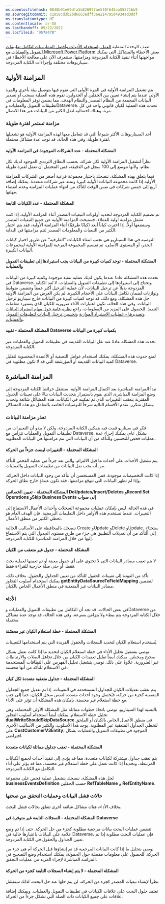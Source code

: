 ```yaml
---
ms.openlocfilehash: 0848b91e69dfa5b826977ae5f0f645aa55571bb9
ms.sourcegitcommit: c1858cd3b2bd6663edff36e214795d4934ad3ddf
ms.translationtype: HT
ms.contentlocale: ar-SA
ms.lasthandoff: 09/22/2022
ms.locfileid: "9578478"
---
```

تصف الوحدة النمطية [العمل باستخدام الأدوات وأفضل الممارسات لتكامل تطبيقات التمويل والعمليات مع Microsoft Power Platform](/training/modules/tools-finance-operations-power-platform/?azure-portal=true) بعض الأخطاء والمشاكل التي يمكنك مواجهتها أثناء تنفيذ الكتابة المزدوجة ومزامنتها. ستتعرف الآن على معالجة الأخطاء في سيناريوهات مختلفة وإجراءات الكتابة المزدوجة. 

## <a name="initial-synchronization"></a>المزامنة الأولية
يتم تشغيل المزامنة الأولية في المرة الأولى التي تقوم فيها بتوصيل بيئة بأخرى والمرة الأولى عندما يتم إنشاء تعيين بين الحقلين أو الجدولين. تقوم هذه العملية بسحب أو تصدير البيانات المجمعة من النظام المصدر والنظام الهدف، مما يضمن توفر المعلومات في تطبيقات التمويل والعمليات وDataverse. تحدث هذه العملية لكيان قانوني واحد في كل مرة، وهناك احتمالية لنقل الكثير من البيانات عبر هذا الاتصال. 

### <a name="long-running-synchronization"></a>مزامنة تستمر لفترة طويلة
أحد السيناريوهات الأكثر شيوعاً التي قد تتعامل معها لهذه المزامنة الأولية هو تشغيلها لفترة طويلة. وفي هذه الحالة، قد توجد عدة مشاكل محتملة. 

#### <a name="potential-issue---the-number-of-companies-present-in-the-initial-sync"></a>المشكلة المحتملة - عدد الشركات الموجودة في المزامنة الأولية
نظراً لتشغيل المزامنة الأولية لكل شركة، بحسب النطاق الترددي الموجود لديك لكل نظام، ولأنها تتوسع إلى 100 سجل في الدقيقة، فمن المحتمل أن تعمل لفترة طويلة. 

فيما يتعلق بهذه المشكلة، ننصحك باختيار مجموعة فرعية أصغر من الشركات للمزامنة الأولية إذا كانت مجموعة البيانات الأولية كبيرة وتمتد عبر شركات متعددة. يمكنك إضافة أربع إلى خمس شركات في نفس الوقت للتأكد من انتهاء عمليات المزامنة وعدم انقضاء مهلتها.

#### <a name="potential-issue---the-number-of-dependent-entities"></a>المشكلة المحتملة - عدد الكيانات التابعة 
تم تصميم الكتابة المزدوجة لتحديد أولويات التبعيات المصدر أثناء المزامنة الأولية. إذا كنت تشغل مزامنة أولية للعملاء، فستبحث المزامنة الأولية عن جميع التبعيات المصدر وستضعها أولاً. إذا اخترت كياناً أبعد (كيانًا طرفيًا) أثناء المزامنة الأولية، فقد يتم اختيار الكثير من التبعيات والمعلومات المصدر لتتم مزامنتها في البداية. 

التوصية في هذا السيناريو هي تجنب انتقاء الكيانات "الطرفية" عن طريق اختيار كيانات الجذر، أو المستوى الأصلي، ثم تقسيم المجموعة الفرعية للمزامنة الأولية لمجموعات البيانات الكبيرة. 

#### <a name="potential-issue---large-volumes-of-data-to-import-for-finance-and-operations-apps"></a>المشكلة المحتملة - توجد كميات كبيرة من البيانات يجب استيرادها إلى تطبيقات التمويل والعمليات
تحدث هذه المشكلة عادةً عندما يكون لديك عملية تنفيذ موجودة وكمية كبيرة من البيانات في Dataverse، وتحتاج إلى استيرادها إلى تطبيقات التمويل والعمليات. لا تُعد الكتابة المزدوجة بديلاً عن ترحيل البيانات، لأن عملية الترحيل أكثر عمقاً وتتضمن ضوابط وتوازنات لضمان تكامل البيانات على الأحجام الكبيرة. لم يكن الغرض من المزامنة الأولية حل هذه المشكلة. ومع ذلك، قد توجد كميات كبيرة من البيانات خارج سيناريو ترحيل البيانات. وفي هذه الحالة، تكون اعتبارات الأداء ضرورية للكيان الذي يستورد معلمات التنفيذ. للحصول على المزيد من المعلومات، راجع [نظرة عامة حول مهام استيراد البيانات وتصديرها‬ - عمليات الاستيراد الموازية](/dynamics365/fin-ops-core/dev-itpro/data-entities/data-import-export-job#parallel-imports/?azure-portal=true) و[تحسين ترحيل البيانات لتطبيقات التمويل والعمليات](/dynamics365/fin-ops-core/dev-itpro/sysadmin/optimize-data-migration/?azure-portal=true).

#### <a name="potential-issue---dataverse-throttling-with-large-volumes-of-data"></a>المشكلة المحتملة - تقييد Dataverse بكميات كبيرة من البيانات
تحدث هذه المشكلة عادةً عند نقل البيانات القديمة في تطبيقات التمويل والعمليات عبر الكتابة المزدوجة.

لمنع حدوث هذه المشكلة، يمكنك استخدام عوامل التصفية أو الأعمدة المحسوبة لتقليل كمية البيانات القديمة أو المؤرشفة التي قد لا تكون مطلوبة في Dataverse. 

## <a name="live-sync"></a>المزامنة المباشرة
تبدأ المزامنة المباشرة بعد اكتمال المزامنة الأولية. ستنتقل خرائط الكتابة المزدوجة إلى وضع المزامنة المباشرة، الذي يقوم باستمرار بتحديث البيانات بناءً على تعيينات الجدول المقترنة بتعقب التغييرات الذي تم تمكينه في الكيانات. هذه المشاكل شائعة وتحدث بشكل متكرر. تقدم الأقسام التالية شرحاً للتوصيات الخاصة بالتعامل مع هذه المشاكل. 

### <a name="unable-to-sync-data"></a>تعذر مزامنة البيانات
فكر في سيناريو قمت فيه بتمكين الكتابة المزدوجة، ولكن لا يبدو أن التغييرات من تطبيقات التمويل والعمليات تتزامن مع Dataverse. بشكل عام، يمكنك إجراء عدة عمليات فحص للتحسين وللتأكد من أن البيانات التي تتم مزامنتها هي البيانات المطلوبة. 

#### <a name="potential-issue---changes-arent-part-of-the-transaction"></a>المشكلة المحتملة - التغييرات ليست جزءاً من الحركة
يتم تشغيل الأحداث على أحداث ما قبل الالتزام، والتي تعد جزءاً من عملية الفحص للتأكد من أنه يجب نقل البيانات من تطبيقات التمويل والعمليات. 

إذا كانت التخصيصات موجودة، فمن المستحسن أن تتأكد من وجود البيانات داخل الحركة. وإذا لم تظهر البيانات التي تتوقع مزامنتها، فقد تكون عندئذٍ خارج نطاق الحركة. 

#### <a name="potential-issue--the-doupdatesinsertdeletes-record-set-operations-and-skip-business-events-properties-are-set-to-true"></a>المشكلة المحتملة - تعيين الخصائص DoUpdates/Insert/Deletes وRecord Set Operations وSkip Business Events إلى صواب 
في هذه الحالة، ليس بإمكان عمليات مجموعة السجلات وأحداث الأعمال الاستماع إلى التغييرات. عندما تستخدم هذه الأوامر داخل التعليمات البرمجية، فإن الهدف العام هو تخطي الكثير من منطق الأعمال. 

ننصحك بالمحافظة على الأساليب الحالية Create وUpdate وDelete وUpdate. ستحتاج إلى التأكد من أن تعديلات التطبيق هي جزء من طرق مستوى الجدول التي يتم الاستماع إليها من خلال المزامنة المباشرة للكتابة المزدوجة.

#### <a name="potential-issue---untracked-table-from-the-entity"></a>المشكلة المحتملة - جدول غير متعقب من الكيان
لا يتم تعقب مصادر البيانات التي لا تحتوي على أي حقول معينة أو تم تعيينها لعملية بحث فقط، أو حتى صلة خارجية للقراءة فقط. 

تأكد من العودة إلى تعيينات الحقول للتأكد من تعيين الجداول والحقول. بخلاف ذلك، يمكنك استخدام أسلوب التجاوز **getEntityDataSourceToFieldMapping** لتضمين مصادر البيانات غير المتعقبة في منطق الأعمال الخاص بالكيان. 
### <a name="performance"></a>الأداء 
في بعض الحالات، قد تجد أن التكامل بين تطبيقات التمويل والعمليات وDataverse من خلال الكتابة المزدوجة يتم ببطء ولا يتزامن بسرعة. وفي هذه الحالة، قد توجد عدة مشاكل محتملة.

#### <a name="potential-issue---the-entity-query-plan-is-unoptimized"></a>المشكلة المحتملة - خطة استعلام الكيان غير محسّنة
يُستخدم استعلام الكيان لتحديد السجلات والحقول الفريدة التي يتم استخدامها للتعيينات. 

نوصي بتشغيل تحليل الأداء في خطة استعلام الكيان لتحديد ما إذا كانت تعمل بشكل صحيح ومحسّن. يمكنك أيضاً تقليل تعقيدات الكيان من خلال تجاهل الصلات والارتباطات غير الضرورية. علاوةً على ذلك، نوصي بتشغيل تحليل الفهرس على النطاقات المستخدمة في الاستعلام للتأكد من أنها محسنة. 

#### <a name="potential-issue---multiple-tracked-tables-for-each-entity"></a>المشكلة المحتملة - جداول متعقبة متعددة لكل كيان
يتم تعقب تعديلات الكيان للجداول المستخدمة في التعيينات. إذا تم تعديل جميع الجداول المتعقبة كجزء من حركة، فيُحتمل وجود أحداث متعددة لنفس سجل الكيان، جنباً إلى جنب مع خطة استعلام غير محسنة. بإمكان هذه المشكلة أن تؤثر على الأداء.

بالنسبة لهذا السيناريو، نوصي باتخاذ خطوات مماثلة مثل المشكلة الأولى المحتملة، وهي تحليل خطة الاستعلام. يمكنك أيضاً استخدام أسلوب التجاوز **dualWriteShouldSkipDataSource** في منطق الأعمال الخاص بالكيان أو الملحق لتخطي الجداول المتعقبة غير المطلوبة. يوجد هذا الأسلوب، والكثير من الأساليب الأخرى على **CustCustomerV3Entity**، الموجود في تطبيقات التمويل والعمليات بشكل افتراضي. 

#### <a name="potential-issue---similar-tables-are-tracked-for-multiple-entities"></a>المشكلة المحتملة - تعقب جداول مماثلة لكيانات متعددة
يتم تعقب جداول مشتركة لكيانات متعددة، مما قد يؤدي إلى تنفيذ أحداث لجميع الكيانات المرتبطة، وتحديداً إذا كانت تعمل على خطة استعلام غير محسنة، مما قد يؤثر على أداء التكامل مع الكتابة المزدوجة. 

لحل هذه المشكلة، ننصحك بتشغيل عملية فحص على مجموعة **businessEventsDefinition** حسب الحقلين **RefTableName** و **RefEntityName**. 

### <a name="data-failures-and-validations"></a>حالات فشل البيانات وعمليات التحقق من صحتها
بخلاف الأداء، هناك مشاكل شائعة أخرى تتعلق بحالات فشل البحث. 

#### <a name="potential-issue---dependent-records-arent-available-in-dataverse"></a>المشكلة المحتملة - السجلات التابعة غير متوفرة في Dataverse
تتضمن عمليات البحث بيانات مرجعية مطلوبة كجزء من حل الحركة. حتى إذا تم وضع علامة على البيانات باعتبارها خالية في Dataverse، فإن عمليات البحث مطلوبة إذا تم تعيين الجداول والحقول في الكتابة المزدوجة.

نوصي بتحليل ما إذا كانت البيانات المرجعية قد تم إنشاؤها قبل الحركة أم هي جزء من الحركة. للحصول على معلومات مفصلة حول الحمولة، يمكنك استخدام وضع التصحيح في المزامنة المباشرة لإجراء المزيد من عمليات التحقق. 

#### <a name="potential-issue---dependent-records-arent-created-as-part-of-the-transaction"></a>المشكلة المحتملة - لا يتم إنشاء السجلات التابعة كجزء من الحركة
نظراً لإنشاء تبعيات المصدر كجزء من الحركة، لن يتم حلها عند حل البحث، لذلك ستفشل. 

تعتمد حلول البحث على علاقات الكيانات في تطبيقات التمويل والعمليات. ويمكنك إضافة علاقات على جميع الكيانات ذات الصلة التي تشكل جزءاً من الحركة. 
